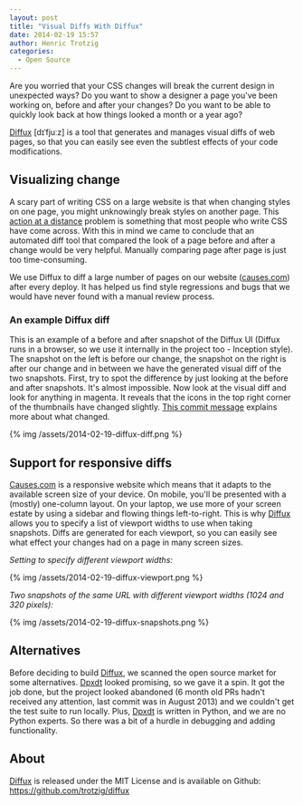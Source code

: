 ```yaml
---
layout: post
title: "Visual Diffs With Diffux"
date: 2014-02-19 15:57
author: Henric Trotzig
categories:
  - Open Source
---
```


Are you worried that your CSS changes will break the current design in
unexpected ways? Do you want to show a designer a page you've been working on,
before and after your changes? Do you want to be able to quickly look back at
how things looked a month or a year ago?

[Diffux] \[dɪˈfjuːz\] is a tool that generates and manages visual diffs of web
pages, so that you can easily see even the subtlest effects of your code
modifications.

<!-- more -->

## Visualizing change

A scary part of writing CSS on a large website is that when changing styles on
one page, you might unknowingly break styles on another page. This [action at a
distance](https://en.wikipedia.org/wiki/Action_at_a_distance_\(computer_programming\))
problem is something that most people who write CSS have come across. With this
in mind we came to conclude that an automated diff tool that compared the look
of a page before and after a change would be very helpful. Manually comparing
page after page is just too time-consuming.

We use Diffux to diff a large number of pages on our website
([causes.com][Causes]) after every deploy. It has helped us find style
regressions and bugs that we would have never found with a manual review
process.

### An example Diffux diff

This is an example of a before and after snapshot of the Diffux UI
(Diffux runs in a browser, so we use it internally in the project too -
Inception style). The snapshot on the left is before our change, the snapshot
on the right is after our change and in between we have the generated visual
diff of the two snapshots. First, try to spot the difference by just looking at
the before and after snapshots. It's almost impossible. Now look at the visual
diff and look for anything in magenta. It reveals that the icons in the top
right corner of the thumbnails have changed slightly. [This commit
message](https://github.com/trotzig/diffux/commit/564b520846825f6dea3770828d6c477aea8957cf)
explains more about what changed.

{% img /assets/2014-02-19-diffux-diff.png %}

## Support for responsive diffs

[Causes.com][Causes] is a responsive website which means that it adapts to the
available screen size of your device. On mobile, you'll be presented with a
(mostly) one-column layout. On your laptop, we use more of your screen estate
by using a sidebar and flowing things left-to-right. This is why [Diffux]
allows you to specify a list of viewport widths to use when taking snapshots.
Diffs are generated for each viewport, so you can easily see what effect your
changes had on a page in many screen sizes.

*Setting to specify different viewport widths:*

{% img /assets/2014-02-19-diffux-viewport.png %}

*Two snapshots of the same URL with different viewport widths (1024 and 320
pixels):*

{% img /assets/2014-02-19-diffux-snapshots.png %}

## Alternatives

Before deciding to build [Diffux], we scanned the open source market for some
alternatives. [Dpxdt] looked promising, so we gave it a spin. It got the job
done, but the project looked abandoned (6 month old PRs hadn't received any
attention, last commit was in August 2013) and we couldn't get the test suite
to run locally. Plus, [Dpxdt] is written in Python, and we are no Python
experts. So there was a bit of a hurdle in debugging and adding functionality.

## About

[Diffux] is released under the MIT License and is available on Github:
https://github.com/trotzig/diffux

[Causes]: https://www.causes.com/
[Diffux]: https://github.com/trotzig/diffux
[Dpxdt]: https://github.com/bslatkin/dpxdt
